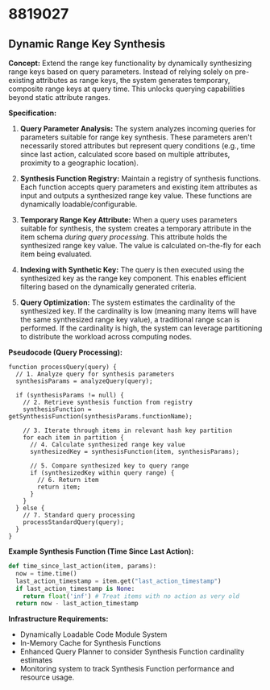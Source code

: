 # 8819027

## Dynamic Range Key Synthesis

**Concept:** Extend the range key functionality by dynamically synthesizing range keys based on query parameters. Instead of relying solely on pre-existing attributes as range keys, the system generates temporary, composite range keys at query time. This unlocks querying capabilities beyond static attribute ranges.

**Specification:**

1.  **Query Parameter Analysis:** The system analyzes incoming queries for parameters suitable for range key synthesis. These parameters aren't necessarily stored attributes but represent query conditions (e.g., time since last action, calculated score based on multiple attributes, proximity to a geographic location).

2.  **Synthesis Function Registry:** Maintain a registry of synthesis functions. Each function accepts query parameters and existing item attributes as input and outputs a synthesized range key value. These functions are dynamically loadable/configurable.

3.  **Temporary Range Key Attribute:** When a query uses parameters suitable for synthesis, the system creates a temporary attribute in the item schema *during query processing*. This attribute holds the synthesized range key value. The value is calculated on-the-fly for each item being evaluated.

4.  **Indexing with Synthetic Key:**  The query is then executed using the synthesized key as the range key component. This enables efficient filtering based on the dynamically generated criteria.

5.  **Query Optimization:**  The system estimates the cardinality of the synthesized key. If the cardinality is low (meaning many items will have the same synthesized range key value), a traditional range scan is performed. If the cardinality is high, the system can leverage partitioning to distribute the workload across computing nodes.

**Pseudocode (Query Processing):**

```
function processQuery(query) {
  // 1. Analyze query for synthesis parameters
  synthesisParams = analyzeQuery(query);

  if (synthesisParams != null) {
    // 2. Retrieve synthesis function from registry
    synthesisFunction = getSynthesisFunction(synthesisParams.functionName);

    // 3. Iterate through items in relevant hash key partition
    for each item in partition {
      // 4. Calculate synthesized range key value
      synthesizedKey = synthesisFunction(item, synthesisParams);

      // 5. Compare synthesized key to query range
      if (synthesizedKey within query range) {
        // 6. Return item
        return item;
      }
    }
  } else {
    // 7. Standard query processing
    processStandardQuery(query);
  }
}
```

**Example Synthesis Function (Time Since Last Action):**

```python
def time_since_last_action(item, params):
  now = time.time()
  last_action_timestamp = item.get("last_action_timestamp")
  if last_action_timestamp is None:
    return float('inf') # Treat items with no action as very old
  return now - last_action_timestamp
```

**Infrastructure Requirements:**

*   Dynamically Loadable Code Module System
*   In-Memory Cache for Synthesis Functions
*   Enhanced Query Planner to consider Synthesis Function cardinality estimates
*   Monitoring system to track Synthesis Function performance and resource usage.